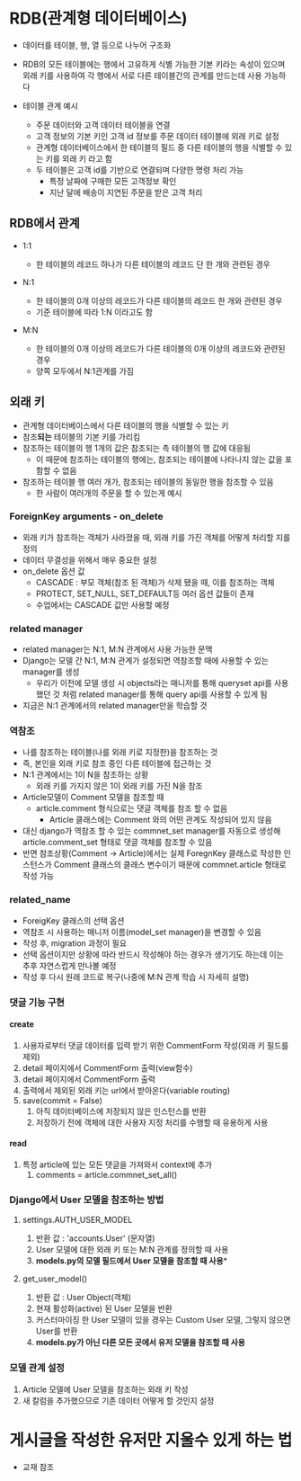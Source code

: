 # RDB(관계형 데이터베이스)
- 데이터를 테이블, 행, 열 등으로 나누어 구조화
- RDB의 모든 테이블에는 행에서 고유하게 식별 가능한 기본 키라는 속성이 있으며 외래 키를 사용하여 각 행에서 서로 다른 테이블간의 관계를 만드는데 사용 가능하다

- 테이블 관계 예시
  - 주문 데이터와 고객 데이터 테이블을 연결
  - 고객 정보의 기본 키인 고객 id 정보를 주문 데이터 테이블에 외래 키로 설정
  - 관계형 데이터베이스에서 한 테이블의 필드 중 다른 테이블의 행을 식별할 수 있는 키를 외래 키 라고 함
  - 두 테이블은 고객 id를 기반으로 연결되며 다양한 명령 처리 가능
    - 특정 날짜에 구매한 모든 고객정보 확인
    - 지난 달에 배송이 지연된 주문을 받은 고객 처리

## RDB에서 관계
- 1:1
  - 한 테이블의 레코드 하나가 다른 테이블의 레코드 단 한 개와 관련된 경우

- N:1
  - 한 테이블의 0개 이상의 레코드가 다른 테이블의 레코드 한 개와 관련된 경우
  - 기준 테이블에 따라 1:N 이라고도 함

- M:N
  - 한 테이블의 0개 이상의 레코드가 다른 테이블의 0개 이상의 레코드와 관련된 경우
  - 양쪽 모두에서 N:1관계를 가짐

## 외래 키
- 관계형 데이터베이스에서 다른 테이블의 행을 식별할 수 있는 키
- 참조**되는** 테이블의 기본 키를 가리킴
- 참조하는 테이블의 행 1개의 값은 참조되는 측 테이블의 행 값에 대응됨
  - 이 때문에 참조하는 테이블의 행에는, 참조되는 테이블에 나타나지 않는 값을 포함할 수 없음
- 참조하는 테이블 행 여러 개가, 참조되는 테이블의 동일한 행을 참조할 수 있음
  - 한 사람이 여러개의 주문을 할 수 있는게 예시

### ForeignKey arguments - on_delete
- 외래 키가 참조하는 객체가 사라졌을 때, 외래 키를 가진 객체를 어떻게 처리할 지를 정의
- 데이터 무결성을 위해서 매우 중요한 설정
- on_delete 옵션 값
  - CASCADE : 부모 객체(참조 된 객체)가 삭제 됐을 때, 이를 참조하는 객체
  - PROTECT, SET_NULL, SET_DEFAULT등 여러 옵션 값들이 존재
  - 수업에서는 CASCADE 값만 사용할 예정
  
### related manager
- related manager는 N:1, M:N 관계에서 사용 가능한 문맥
- Django는 모델 간 N:1, M:N 관계가 설정되면 역참조할 때에 사용할 수 있는 manager를 생성 
  - 우리가 이전에 모델 생성 시 objects라는 매니저를 통해 queryset api를 사용했던 것 처럼 related manager를 통해 query api를 사용할 수 있게 됨
- 지금은 N:1 관계에서의 related manager만을 학습할 것

### 역참조
- 나를 참조하는 테이블(나를 외래 키로 지정한)을 참조하는 것
- 즉, 본인을 외래 키로 참조 중인 다른 테이블에 접근하는 것
- N:1 관계에서는 1이 N을 참조하는 상황
  - 외래 키를 가지지 않은 1이 외래 키를 가진 N을 참조
- Article모델이 Comment 모델을 참조할 때
  - article.comment 형식으로는 댓글 객체를 참조 할 수 없음
    - Article 클래스에는 Comment 와의 어떤 관계도 작성되어 있지 않음
- 대신 django가 역참조 할 수 있는 commnet_set manager를 자동으로 생성해 article.comment_set 형태로 댓글 객체를 참조할 수 있음
- 반면 참조상황(Comment -> Article)에서는 실제 ForegnKey 클래스로 작성한 인스턴스가 Comment 클래스의 클래스 변수이기 때문에 commnet.article 형태로 작성 가능

### related_name
- ForeigKey 클래스의 선택 옵션
- 역참조 시 사용하는 매니저 이름(model_set manager)을 변경할 수 있음
- 작성 후, migration 과정이 필요
- 선택 옵션이지만 상황에 따라 반드시 작성해야 하는 경우가 생기기도 하는데 이는 추후 자연스럽게 만나볼 예정
- 작성 후 다시 원래 코드로 복구(나중에 M:N 관계 학습 시 자세히 설명)

### 댓글 기능 구현
#### create
1. 사용자로부터 댓글 데이터를 입력 받기 위한 CommentForm 작성(외래 키 필드를 제외)
2. detail 페이지에서 CommentForm 출력(view함수)
3. detail 페이지에서 CommentForm 출력
4. 출력에서 제외된 외래 키는 url에서 받아온다(variable routing)
5. save(commit = False)
   1. 아직 데이터베이스에 저장되지 않은 인스턴스를 반환
   2. 저장하기 전에 객체에 대한 사용자 지정 처리를 수행할 때 유용하게 사용
#### read
1. 특정 article에 있는 모든 댓글을 가져와서 context에 추가
   1. comments = article.commnet_set_all()

### Django에서 User 모델을 참조하는 방법
1. settings.AUTH_USER_MODEL
   1. 반환 값 : 'accounts.User' (문자열)
   2. User 모델에 대한 외래 키 또는 M:N 관계를 정의할 때 사용
   3. **models.py의 모델 필드에서 User 모델을 참조할 때 사용***

2. get_user_model()
   1. 반환 값 : User Object(객체)
   2. 현재 활성화(active) 된 User 모델을 반환
   3. 커스터마이징 한 User 모델이 있을 경우는 Custom User 모델, 그렇지 않으면 User를 반환
   4. **models.py가 아닌 다른 모든 곳에서 유저 모델을 참조할 때 사용**

### 모델 관계 설정
1. Article 모델에 User 모델을 참조하는 외래 키 작성
2. 새 칼럼을 추가했으므로 기존 데이터 어떻게 할 것인지 설정


# 게시글을 작성한 유저만 지울수 있게 하는 법
- 교재 참조